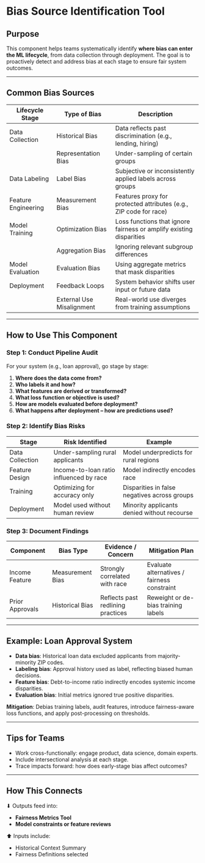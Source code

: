 # Bias Source Identification Tool

## Purpose

This component helps teams systematically identify **where bias can enter the ML lifecycle**, from data collection through deployment. The goal is to proactively detect and address bias at each stage to ensure fair system outcomes.

---

## Common Bias Sources

| Lifecycle Stage      | Type of Bias                | Description                                                                 |
|----------------------|-----------------------------|-----------------------------------------------------------------------------|
| Data Collection       | Historical Bias             | Data reflects past discrimination (e.g., lending, hiring)                   |
|                      | Representation Bias         | Under-sampling of certain groups                                            |
| Data Labeling         | Label Bias                  | Subjective or inconsistently applied labels across groups                   |
| Feature Engineering   | Measurement Bias            | Features proxy for protected attributes (e.g., ZIP code for race)           |
| Model Training        | Optimization Bias           | Loss functions that ignore fairness or amplify existing disparities         |
|                       | Aggregation Bias            | Ignoring relevant subgroup differences                                     |
| Model Evaluation      | Evaluation Bias             | Using aggregate metrics that mask disparities                              |
| Deployment            | Feedback Loops              | System behavior shifts user input or future data                           |
|                       | External Use Misalignment   | Real-world use diverges from training assumptions                           |

---

## How to Use This Component

### Step 1: Conduct Pipeline Audit

For your system (e.g., loan approval), go stage by stage:

1. **Where does the data come from?**
2. **Who labels it and how?**
3. **What features are derived or transformed?**
4. **What loss function or objective is used?**
5. **How are models evaluated before deployment?**
6. **What happens after deployment – how are predictions used?**

### Step 2: Identify Bias Risks

| Stage             | Risk Identified                          | Example                                                            |
|------------------|------------------------------------------|--------------------------------------------------------------------|
| Data Collection   | Under-sampling rural applicants           | Model underpredicts for rural regions                              |
| Feature Design    | Income-to-loan ratio influenced by race   | Model indirectly encodes race                                      |
| Training          | Optimizing for accuracy only              | Disparities in false negatives across groups                       |
| Deployment        | Model used without human review           | Minority applicants denied without recourse                        |

### Step 3: Document Findings

| Component         | Bias Type             | Evidence / Concern                           | Mitigation Plan                         |
|------------------|------------------------|-----------------------------------------------|------------------------------------------|
| Income Feature    | Measurement Bias       | Strongly correlated with race                 | Evaluate alternatives / fairness constraint |
| Prior Approvals   | Historical Bias        | Reflects past redlining practices             | Reweight or de-bias training labels        |

---

## Example: Loan Approval System

- **Data bias**: Historical loan data excluded applicants from majority-minority ZIP codes.
- **Labeling bias**: Approval history used as label, reflecting biased human decisions.
- **Feature bias**: Debt-to-income ratio indirectly encodes systemic income disparities.
- **Evaluation bias**: Initial metrics ignored true positive disparities.

**Mitigation**: Debias training labels, audit features, introduce fairness-aware loss functions, and apply post-processing on thresholds.

---

## Tips for Teams

- Work cross-functionally: engage product, data science, domain experts.
- Include intersectional analysis at each stage.
- Trace impacts forward: how does early-stage bias affect outcomes?

---

## How This Connects

⬇ Outputs feed into:
- **Fairness Metrics Tool**
- **Model constraints or feature reviews**

⬆ Inputs include:
- Historical Context Summary
- Fairness Definitions selected

